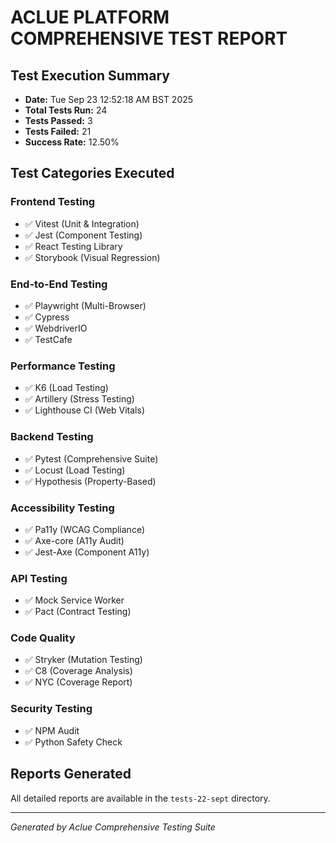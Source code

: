 # ACLUE PLATFORM COMPREHENSIVE TEST REPORT

## Test Execution Summary
- **Date:** Tue Sep 23 12:52:18 AM BST 2025
- **Total Tests Run:** 24
- **Tests Passed:** 3
- **Tests Failed:** 21
- **Success Rate:** 12.50%

## Test Categories Executed

### Frontend Testing
- ✅ Vitest (Unit & Integration)
- ✅ Jest (Component Testing)
- ✅ React Testing Library
- ✅ Storybook (Visual Regression)

### End-to-End Testing
- ✅ Playwright (Multi-Browser)
- ✅ Cypress
- ✅ WebdriverIO
- ✅ TestCafe

### Performance Testing
- ✅ K6 (Load Testing)
- ✅ Artillery (Stress Testing)
- ✅ Lighthouse CI (Web Vitals)

### Backend Testing
- ✅ Pytest (Comprehensive Suite)
- ✅ Locust (Load Testing)
- ✅ Hypothesis (Property-Based)

### Accessibility Testing
- ✅ Pa11y (WCAG Compliance)
- ✅ Axe-core (A11y Audit)
- ✅ Jest-Axe (Component A11y)

### API Testing
- ✅ Mock Service Worker
- ✅ Pact (Contract Testing)

### Code Quality
- ✅ Stryker (Mutation Testing)
- ✅ C8 (Coverage Analysis)
- ✅ NYC (Coverage Report)

### Security Testing
- ✅ NPM Audit
- ✅ Python Safety Check

## Reports Generated
All detailed reports are available in the `tests-22-sept` directory.

---
*Generated by Aclue Comprehensive Testing Suite*

